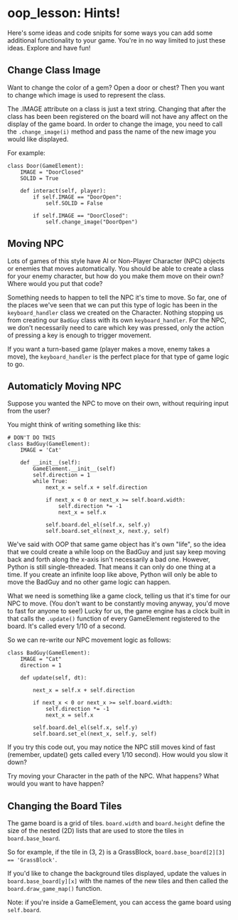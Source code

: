 oop_lesson: Hints!
==================

Here's some ideas and code snipits for some ways you can add some additional functionality to your game.  You're in no way limited to just these ideas.  Explore and have fun!

Change Class Image
------------------
Want to change the color of a gem?  Open a door or chest?  Then you want to change which image is used to represent the class.

The .IMAGE attribute on a class is just a text string.  Changing that after the class has been been registered on the board will not have any affect on the display of the game board.  In order to change the image, you need to call the ```.change_image(i)``` method and pass the name of the new image you would like displayed.

For example:

	class Door(GameElement):
	    IMAGE = "DoorClosed"
	    SOLID = True

	    def interact(self, player):
	        if self.IMAGE == "DoorOpen":
	            self.SOLID = False

	        if self.IMAGE == "DoorClosed":
	            self.change_image("DoorOpen")


Moving NPC
----------
Lots of games of this style have AI or Non-Player Character (NPC) objects or enemies that moves automatically.  You should be able to create a class for your enemy character, but how do you make them move on their own?  Where would you put that code?

Something needs to happen to tell the NPC it's time to move.  So far, one of the places we've seen that we can put this type of logic has been in the ```keyboard_handler``` class we created on the Character.  Nothing stopping us from creating our ```BadGuy``` class with its own ```keyboard_handler```.  For the NPC, we don't necessarily need to care which key was pressed, only the action of pressing a key is enough to trigger movement.

If you want a turn-based game (player makes a move, enemy takes a move), the ```keyboard_handler``` is the perfect place for that type of game logic to go.

Automaticly Moving NPC
--------------------
Suppose you wanted the NPC to move on their own, without requiring input from the user?

You might think of writing something like this:

	# DON'T DO THIS
	class BadGuy(GameElement):
		IMAGE = 'Cat'

		def __init__(self):
			GameElement.__init__(self)
			self.direction = 1
			while True:
				next_x = self.x + self.direction

				if next_x < 0 or next_x >= self.board.width:
					self.direction *= -1
					next_x = self.x

				self.board.del_el(self.x, self.y)
				self.board.set_el(next_x, next.y, self)

We've said with OOP that same game object has it's own "life", so the idea that we could create a while loop on the BadGuy and just say keep moving back and forth along the x-axis isn't necessarily a bad one.  However, Python is still single-threaded.  That means it can only do one thing at a time.  If you create an infinite loop like above, Python will only be able to move the BadGuy and no other game logic can happen.

What we need is something like a game clock, telling us that it's time for our NPC to move.  (You don't want to be constantly moving anyway, you'd move to fast for anyone to see!)  Lucky for us, the game engine has a clock built in that calls the ```.update()``` function of every GameElement registered to the board.  It's called every 1/10 of a second.

So we can re-write our NPC movement logic as follows:

	class BadGuy(GameElement):
	    IMAGE = "Cat"
	    direction = 1

	    def update(self, dt):

	        next_x = self.x + self.direction

	        if next_x < 0 or next_x >= self.board.width:
	            self.direction *= -1
	            next_x = self.x

	        self.board.del_el(self.x, self.y)
	        self.board.set_el(next_x, self.y, self)

If you try this code out, you may notice the NPC still moves kind of fast (remember, update() gets called every 1/10 second).  How would you slow it down?

Try moving your Character in the path of the NPC.  What happens?  What would you want to have happen?


Changing the Board Tiles
------------------------
The game board is a grid of tiles.  ```board.width``` and ```board.height``` define the size of the nested (2D) lists that are used to store the tiles in ```board.base_board```.

So for example, if the tile in (3, 2) is a GrassBlock, ```board.base_board[2][3] == 'GrassBlock'```.

If you'd like to change the background tiles displayed, update the values in ```board.base_board[y][x]``` with the names of the new tiles and then called the ```board.draw_game_map()``` function.

Note: if you're inside a GameElement, you can access the game board using ```self.board```.

